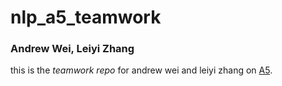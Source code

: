 # nlp_a5_teamwork

### Andrew Wei, Leiyi Zhang

this is the _*teamwork repo*_ for andrew wei and leiyi zhang on [A5](https://courses.cs.washington.edu/courses/cse447/19wi/assignments/A5.pdf).